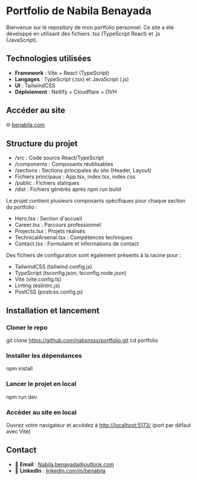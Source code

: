 # Portfolio de Nabila Benayada

Bienvenue sur le repository de mon portfolio personnel. Ce site a été développé en utilisant des fichiers .tsx (TypeScript React) et .js (JavaScript).

## Technologies utilisées

- **Framework** : Vite + React (TypeScript)
- **Langages** : TypeScript (.tsx) et JavaScript (.js)
- **UI** : TailwindCSS
- **Déploiement** : Netlify + Cloudflare + OVH

## Accéder au site

🌐 [benabila.com](https://benabila.com)

## Structure du projet

- /src : Code source React/TypeScript
- /components : Composants réutilisables
- /sections : Sections principales du site (Header, Layout)
- Fichiers principaux : App.tsx, index.tsx, index.css
- /public : Fichiers statiques
- /dist : Fichiers générés après npm run build

Le projet contient plusieurs composants spécifiques pour chaque section du portfolio :

- Hero.tsx : Section d'accueil
- Career.tsx : Parcours professionnel
- Projects.tsx : Projets réalisés
- TechnicalArsenal.tsx : Compétences techniques
- Contact.tsx : Formulaire et informations de contact

Des fichiers de configuration sont également présents à la racine pour :

- TailwindCSS (tailwind.config.js)
- TypeScript (tsconfig.json, tsconfig.node.json)
- Vite (vite.config.ts)
- Linting (eslintrc.js)
- PostCSS (postcss.config.js)

## Installation et lancement
### Cloner le repo

git clone https://github.com/nabsnsss/portfolio.git
cd portfolio

### Installer les dépendances

npm install

### Lancer le projet en local

npm run dev

### Accéder au site en local

Ouvrez votre navigateur et accédez à [http://localhost:5173/](http://localhost:5173/) (port par défaut avec Vite)

## Contact

- 📧 **Email** : Nabila.benayada@outlook.com
- 🔗 **LinkedIn** : [linkedin.com/in/benabila](https://linkedin.com/in/benabila)
